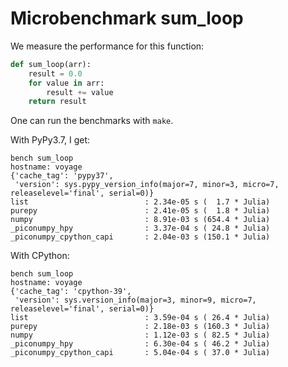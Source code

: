 # Microbenchmark sum_loop

We measure the performance for this function:

```python
def sum_loop(arr):
    result = 0.0
    for value in arr:
        result += value
    return result
```

One can run the benchmarks with `make`.

With PyPy3.7, I get:

```
bench sum_loop
hostname: voyage
{'cache_tag': 'pypy37',
 'version': sys.pypy_version_info(major=7, minor=3, micro=7, releaselevel='final', serial=0)}
list                          : 2.34e-05 s (  1.7 * Julia)
purepy                        : 2.41e-05 s (  1.8 * Julia)
numpy                         : 8.91e-03 s (654.4 * Julia)
_piconumpy_hpy                : 3.37e-04 s ( 24.8 * Julia)
_piconumpy_cpython_capi       : 2.04e-03 s (150.1 * Julia)
```

With CPython:

```
bench sum_loop
hostname: voyage
{'cache_tag': 'cpython-39',
 'version': sys.version_info(major=3, minor=9, micro=7, releaselevel='final', serial=0)}
list                          : 3.59e-04 s ( 26.4 * Julia)
purepy                        : 2.18e-03 s (160.3 * Julia)
numpy                         : 1.12e-03 s ( 82.5 * Julia)
_piconumpy_hpy                : 6.30e-04 s ( 46.2 * Julia)
_piconumpy_cpython_capi       : 5.04e-04 s ( 37.0 * Julia)
```
